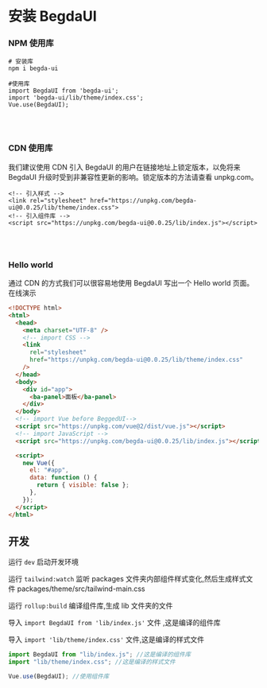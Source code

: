 # 安装 BegdaUI

### NPM 使用库

```shell
# 安装库
npm i begda-ui

#使用库
import BegdaUI from 'begda-ui';
import 'begda-ui/lib/theme/index.css';
Vue.use(BegdaUI);

```

<div style="height: 30px"></div>

### CDN 使用库

我们建议使用 CDN 引入 BegdaUI 的用户在链接地址上锁定版本，以免将来 BegdaUI 升级时受到非兼容性更新的影响。锁定版本的方法请查看
unpkg.com。

```shell
<!-- 引入样式 -->
<link rel="stylesheet" href="https://unpkg.com/begda-ui@0.0.25/lib/theme/index.css">
<!-- 引入组件库 -->
<script src="https://unpkg.com/begda-ui@0.0.25/lib/index.js"></script>

```

<div style="height: 30px"></div>

### Hello world

通过 CDN 的方式我们可以很容易地使用 BegdaUI 写出一个 Hello world 页面。在线演示

```html
<!DOCTYPE html>
<html>
  <head>
    <meta charset="UTF-8" />
    <!-- import CSS -->
    <link
      rel="stylesheet"
      href="https://unpkg.com/begda-ui@0.0.25/lib/theme/index.css"
    />
  </head>
  <body>
    <div id="app">
      <ba-panel>面板</ba-panel>
    </div>
  </body>
  <!-- import Vue before BeggedUI-->
  <script src="https://unpkg.com/vue@2/dist/vue.js"></script>
  <!-- import JavaScript -->
  <script src="https://unpkg.com/begda-ui@0.0.25/lib/index.js"></script>

  <script>
    new Vue({
      el: "#app",
      data: function () {
        return { visible: false };
      },
    });
  </script>
</html>
```

## 开发

运行 `dev` 启动开发环境

运行 `tailwind:watch` 监听 packages 文件夹内部组件样式变化,然后生成样式文件
packages/theme/src/tailwind-main.css

运行 `rollup:build` 编译组件库,生成 lib 文件夹的文件

导入 `import BegdaUI from 'lib/index.js'` 文件 ,这是编译的组件库

导入 `import 'lib/theme/index.css'` 文件,这是编译的样式文件

```js
import BegdaUI from "lib/index.js"; //这是编译的组件库
import "lib/theme/index.css"; //这是编译的样式文件

Vue.use(BegdaUI); //使用组件库
```
